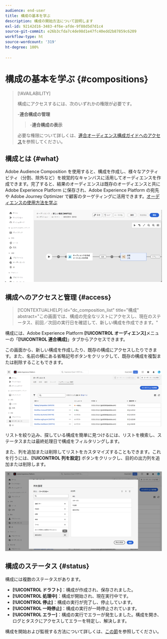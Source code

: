 ```yaml
---
audience: end-user
title: 構成の基本を学ぶ
description: 構成の開始方法について説明します
exl-id: 92142d16-3483-4f6e-afde-9f88d5d7d1c4
source-git-commit: e26b3cfda7c4de98d1e47fc40edd2b87859c6209
workflow-type: ht
source-wordcount: '319'
ht-degree: 100%

---
```


# 構成の基本を学ぶ {#compositions}

>[!AVAILABILITY]
>
>構成にアクセスするには、次のいずれかの権限が必要です。
>
>-**連合構成の管理**
>>-**連合構成の表示**
>
>必要な権限について詳しくは、[連合オーディエンス構成ガイドへのアクセス](/help/start/feature-access.md)を参照してください。

## 構成とは {#what}

Adobe Audience Composition を使用すると、構成を作成し、様々なアクティビティ（分割、除外など）を視覚的なキャンバスに活用してオーディエンスを作成できます。完了すると、結果のオーディエンスは既存のオーディエンスと共に Adobe Experience Platform に保存され、Adobe Experience Platform の宛先や Adobe Journey Optimizer で顧客のターゲティングに活用できます。[オーディエンスの使用方法を学ぶ](../start/audiences.md)

![](assets/composition-example.png)

## 構成へのアクセスと管理 {#access}

>[!CONTEXTUALHELP]
>id="dc_composition_list"
>title="構成"
>abstract="この画面では、構成の完全なリストにアクセスし、現在のステータス、前回／次回の実行日を確認して、新しい構成を作成できます。"

構成には、Adobe Experience Platform **[!UICONTROL オーディエンス]**&#x200B;メニューの「**[!UICONTROL 連合構成]**」タブからアクセスできます。

この画面から、新しい構成を作成したり、既存の構成にアクセスしたりできます。また、名前の横にある省略記号ボタンをクリックして、既存の構成を複製または削除することもできます。

![](assets/compositions-list.png)

リストを絞り込み、探している構成を簡単に見つけるには、リストを検索し、ステータスまたは最終処理日で構成をフィルタリングします。

また、列を追加または削除してリストをカスタマイズすることもできます。これを行うには、**[!UICONTROL 列を設定]** ボタンをクリックし、目的の出力列を追加または削除します。

![](assets/compositions-columns.png)

## 構成のステータス {#status}

構成には複数のステータスがあります。

* **[!UICONTROL ドラフト]**：構成が作成され、保存されました。
* **[!UICONTROL 処理中]**：構成が開始され、現在実行中です。
* **[!UICONTROL 停止]**：構成の実行が完了し、停止しています。
* **[!UICONTROL 一時停止]**：構成の実行が一時停止されています。
* **[!UICONTROL エラー]**：構成の実行でエラーが発生しました。構成を開き、ログとタスクにアクセスしてエラーを特定し、解決します。

構成を開始および監視する方法について詳しくは、[この節](../compositions/start-monitor-composition.md)を参照してください。
